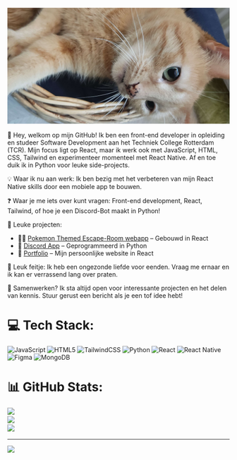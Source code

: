 ![Banner](Kitty!.jpg)

👋 Hey, welkom op mijn GitHub!
Ik ben een front-end developer in opleiding en studeer Software Development aan het Techniek College Rotterdam (TCR). Mijn focus ligt op React, maar ik werk ook met JavaScript, HTML, CSS, Tailwind en experimenteer momenteel met React Native. Af en toe duik ik in Python voor leuke side-projects.

💡 Waar ik nu aan werk: Ik ben bezig met het verbeteren van mijn React Native skills door een mobiele app te bouwen.

❓ Waar je me iets over kunt vragen: Front-end development, React, Tailwind, of hoe je een Discord-Bot maakt in Python!

🚀 Leuke projecten:

- 🕵️‍♂️ [Pokemon Themed Escape-Room webapp](https://github.com/TechniekCollegeRotterdam/project-escaperoom) – Gebouwd in React  
- 🤖 [Discord App](https://github.com/Koen-Radenborg/Python) – Geprogrammeerd in Python  
- 🎨 [Portfolio](https://github.com/Koen-Radenborg/Portfolio) – Mijn persoonlijke website in React

  
🦆 Leuk feitje: Ik heb een ongezonde liefde voor eenden. Vraag me ernaar en ik kan er verrassend lang over praten.

🤝 Samenwerken? Ik sta altijd open voor interessante projecten en het delen van kennis. Stuur gerust een bericht als je een tof idee hebt!



# 💻 Tech Stack:
![JavaScript](https://img.shields.io/badge/javascript-%23323330.svg?style=for-the-badge&logo=javascript&logoColor=%23F7DF1E) ![HTML5](https://img.shields.io/badge/html5-%23E34F26.svg?style=for-the-badge&logo=html5&logoColor=white) ![TailwindCSS](https://img.shields.io/badge/tailwindcss-%2338B2AC.svg?style=for-the-badge&logo=tailwind-css&logoColor=white) ![Python](https://img.shields.io/badge/python-3670A0?style=for-the-badge&logo=python&logoColor=ffdd54) ![React](https://img.shields.io/badge/react-%2320232a.svg?style=for-the-badge&logo=react&logoColor=%2361DAFB) ![React Native](https://img.shields.io/badge/react_native-%2320232a.svg?style=for-the-badge&logo=react&logoColor=%2361DAFB) ![Figma](https://img.shields.io/badge/figma-%23F24E1E.svg?style=for-the-badge&logo=figma&logoColor=white) ![MongoDB](https://img.shields.io/badge/MongoDB-%234ea94b.svg?style=for-the-badge&logo=mongodb&logoColor=white)
# 📊 GitHub Stats:
![](https://github-readme-stats.vercel.app/api?username=Koen-Radenborg&theme=dark&hide_border=false&include_all_commits=true&count_private=true)<br/>
![](https://nirzak-streak-stats.vercel.app/?user=Koen-Radenborg&theme=dark&hide_border=false)<br/>
![](https://github-readme-stats.vercel.app/api/top-langs/?username=Koen-Radenborg&theme=dark&hide_border=false&include_all_commits=true&count_private=true&layout=compact)

---
[![](https://visitcount.itsvg.in/api?id=Koen-Radenborg&icon=0&color=0)](https://visitcount.itsvg.in)
